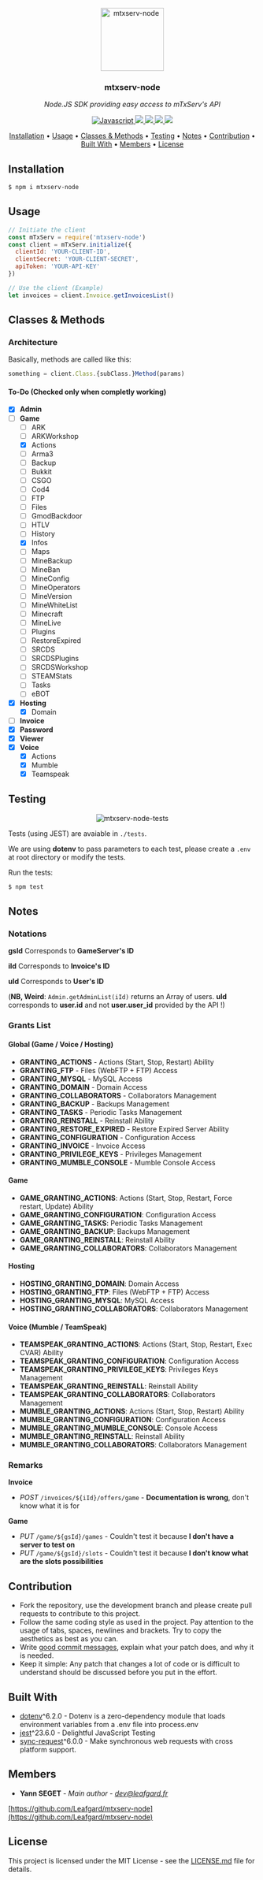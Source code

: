 <p align="center"><img src="docs/mtxserv-node.png" height="128" alt="mtxserv-node"></p>
<h3 align="center">mtxserv-node</h3>
<p align="center"><i>Node.JS SDK providing easy access to mTxServ's API</i><p>

<p align="center">
  <a href="https://forthebadge.com">
    <img src="https://forthebadge.com/images/badges/made-with-javascript.svg"
         alt="Javascript">
  </a>
  <a href="https://forthebadge.com">
      <img src="https://forthebadge.com/images/badges/powered-by-water.svg">
  </a>
  <a href="https://github.com/Leafgard/mtxserv-node/issues">
      <img src="https://img.shields.io/github/issues/Leafgard/mtxserv-node.svg?style=for-the-badge">
  </a>
  <a href="https://github.com/Leafgard/mtxserv-node/stargazers">
      <img src="https://img.shields.io/github/stars/Leafgard/mtxserv-node.svg?style=for-the-badge">
  </a>
  <a href="https://paypal.me/Leafgard">
    <img src="https://img.shields.io/badge/$-donate-ff69b4.svg?maxAge=2592000&amp;style=for-the-badge">
  </a>
</p>

<p align="center">
  <a href="#installation">Installation</a> •
  <a href="#usage">Usage</a> •
  <a href="#classes-&-methods">Classes & Methods</a> •
  <a href="#testing">Testing</a> •
  <a href="#notes">Notes</a> •
  <a href="#contribution">Contribution</a> •
  <a href="#built-with">Built With</a> •
  <a href="#members">Members</a> •
  <a href="#license">License</a>
</p>

## Installation

```bash
$ npm i mtxserv-node
```

## Usage

```js
// Initiate the client
const mTxServ = require('mtxserv-node')
const client = mTxServ.initialize({
  clientId: 'YOUR-CLIENT-ID',
  clientSecret: 'YOUR-CLIENT-SECRET',
  apiToken: 'YOUR-API-KEY'
})

// Use the client (Example)
let invoices = client.Invoice.getInvoicesList()
```

## Classes & Methods

### Architecture

Basically, methods are called like this:

```js
something = client.Class.{subClass.}Method(params)
```

#### To-Do (Checked only when completly working)

- [x] **Admin**
- [ ] **Game**
  - [ ] ARK
  - [ ] ARKWorkshop
  - [x] Actions
  - [ ] Arma3
  - [ ] Backup
  - [ ] Bukkit
  - [ ] CSGO
  - [ ] Cod4
  - [ ] FTP
  - [ ] Files
  - [ ] GmodBackdoor
  - [ ] HTLV
  - [ ] History
  - [x] Infos
  - [ ] Maps
  - [ ] MineBackup
  - [ ] MineBan
  - [ ] MineConfig
  - [ ] MineOperators
  - [ ] MineVersion
  - [ ] MineWhiteList
  - [ ] Minecraft
  - [ ] MineLive
  - [ ] Plugins
  - [ ] RestoreExpired
  - [ ] SRCDS
  - [ ] SRCDSPlugins
  - [ ] SRCDSWorkshop
  - [ ] STEAMStats
  - [ ] Tasks
  - [ ] eBOT
- [x] **Hosting**
  - [x] Domain
- [ ] **Invoice**
- [x] **Password**
- [x] **Viewer**
- [x] **Voice**
  - [x] Actions
  - [x] Mumble
  - [x] Teamspeak

## Testing

<p align="center"><img src="docs/tests.png" alt="mtxserv-node-tests"></p>

Tests (using JEST) are avaiable in `./tests`.

We are using **dotenv** to pass parameters to each test, please create a `.env` at root directory or modify the tests.

Run the tests:

```bash
$ npm test
```

## Notes
### Notations
**gsId** Corresponds to **GameServer's ID**

**iId** Corresponds to **Invoice's ID**

**uId** Corresponds to **User's ID**

(**NB, Weird**: `Admin.getAdminList(iId)` returns an Array of users. **uId** corresponds to **user.id** and not **user.user_id** provided by the API !)

### Grants List
#### Global (Game / Voice / Hosting)
- **GRANTING_ACTIONS** - Actions (Start, Stop, Restart) Ability
- **GRANTING_FTP** - Files (WebFTP + FTP) Access
- **GRANTING_MYSQL** - MySQL Access
- **GRANTING_DOMAIN** - Domain Access
- **GRANTING_COLLABORATORS** - Collaborators Management
- **GRANTING_BACKUP** - Backups Management
- **GRANTING_TASKS** - Periodic Tasks Management
- **GRANTING_REINSTALL** - Reinstall Ability
- **GRANTING_RESTORE_EXPIRED** - Restore Expired Server Ability
- **GRANTING_CONFIGURATION** - Configuration Access
- **GRANTING_INVOICE** - Invoice Access
- **GRANTING_PRIVILEGE_KEYS** - Privileges Management
- **GRANTING_MUMBLE_CONSOLE** - Mumble Console Access

#### Game
- **GAME_GRANTING_ACTIONS**: Actions (Start, Stop, Restart, Force restart, Update) Ability
- **GAME_GRANTING_CONFIGURATION**: Configuration Access
- **GAME_GRANTING_TASKS**: Periodic Tasks Management
- **GAME_GRANTING_BACKUP**: Backups Management
- **GAME_GRANTING_REINSTALL**: Reinstall Ability
- **GAME_GRANTING_COLLABORATORS**: Collaborators Management

#### Hosting
- **HOSTING_GRANTING_DOMAIN**: Domain Access
- **HOSTING_GRANTING_FTP**: Files (WebFTP + FTP) Access
- **HOSTING_GRANTING_MYSQL**: MySQL Access
- **HOSTING_GRANTING_COLLABORATORS**: Collaborators Management

#### Voice (Mumble / TeamSpeak)
- **TEAMSPEAK_GRANTING_ACTIONS**: Actions (Start, Stop, Restart, Exec CVAR) Ability
- **TEAMSPEAK_GRANTING_CONFIGURATION**: Configuration Access
- **TEAMSPEAK_GRANTING_PRIVILEGE_KEYS**: Privileges Keys Management
- **TEAMSPEAK_GRANTING_REINSTALL**: Reinstall Ability
- **TEAMSPEAK_GRANTING_COLLABORATORS**: Collaborators Management
- **MUMBLE_GRANTING_ACTIONS**: Actions (Start, Stop, Restart) Ability
- **MUMBLE_GRANTING_CONFIGURATION**: Configuration Access
- **MUMBLE_GRANTING_MUMBLE_CONSOLE**: Console Access
- **MUMBLE_GRANTING_REINSTALL**: Reinstall Ability
- **MUMBLE_GRANTING_COLLABORATORS**: Collaborators Management

### Remarks

**Invoice**
- *POST* `/invoices/${iId}/offers/game` - **Documentation is wrong**, don't know what it is for

**Game**
- *PUT* `/game/${gsId}/games` - Couldn't test it because **I don't have a server to test on**
- *PUT* `/game/${gsId}/slots` - Couldn't test it because **I don't know what are the slots possibilities**

## Contribution

* Fork the repository, use the development branch and please create pull requests to contribute to this project.
* Follow the same coding style as used in the project. Pay attention to the
  usage of tabs, spaces, newlines and brackets. Try to copy the aesthetics as
  best as you can.
* Write [good commit messages](http://tbaggery.com/2008/04/19/a-note-about-git-commit-messages.html),
  explain what your patch does, and why it is needed.
* Keep it simple: Any patch that changes a lot of code or is difficult to
  understand should be discussed before you put in the effort.

## Built With

* [dotenv](https://www.npmjs.com/package/dotenv)^6.2.0 - Dotenv is a zero-dependency module that loads environment variables from a .env file into process.env
* [jest](https://www.npmjs.com/package/jest)^23.6.0 - Delightful JavaScript Testing
* [sync-request](https://www.npmjs.com/package/sync-request)^6.0.0 - Make synchronous web requests with cross platform support.

## Members

* **Yann SEGET** - *Main author* - *dev@leafgard.fr*

[https://github.com/Leafgard/mtxserv-node](https://github.com/Leafgard/mtxserv-node)

## License

This project is licensed under the MIT License - see the [LICENSE.md](LICENSE.md) file for details.
